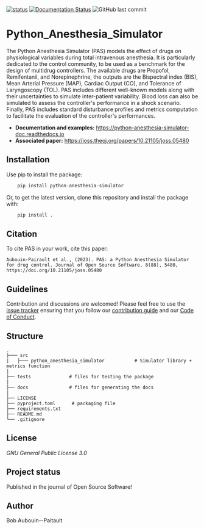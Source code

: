 [![status](https://joss.theoj.org/papers/61d34ad9ef855a128509b4279e2c9325/status.svg)](https://joss.theoj.org/papers/61d34ad9ef855a128509b4279e2c9325)
[![Documentation Status](https://readthedocs.org/projects/python-anesthesia-simulator/badge/?version=latest)](https://python-anesthesia-simulator.readthedocs.io/en/latest/?badge=latest)
<img src ="https://img.shields.io/github/last-commit/BobAubouin/Python_Anesthesia_Simulator" alt="GitHub last commit"> 

# Python_Anesthesia_Simulator

The Python Anesthesia Simulator (PAS) models the effect of drugs on physiological variables during total intravenous anesthesia. It is particularly dedicated to the control community, to be used as a benchmark for the design of multidrug controllers. The available drugs are Propofol, Remifentanil, and Norepinephrine, the outputs are the Bispectral index (BIS), Mean Arterial Pressure (MAP), Cardiac Output (CO), and Tolerance of Laryngoscopy (TOL). PAS includes different well-known models along with their uncertainties to simulate inter-patient variability. Blood loss can also be simulated to assess the controller's performance in a shock scenario. Finally, PAS includes standard disturbance profiles and metrics computation to facilitate the evaluation of the controller's performances.

- **Documentation and examples:** <https://python-anesthesia-simulator-doc.readthedocs.io>
- **Associated paper:** <https://joss.theoj.org/papers/10.21105/joss.05480>

## Installation

Use pip to install the package:

```python
    pip install python-anesthesia-simulator
```

Or, to get the latest version, clone this repository and install the package with:

```python
    pip install .
```
## Citation

To cite PAS in your work, cite this paper:

```
Aubouin-Pairault et al., (2023). PAS: a Python Anesthesia Simulator for drug control. Journal of Open Source Software, 8(88), 5480, https://doi.org/10.21105/joss.05480
```

## Guidelines

Contribution and discussions are welcomed! Please feel free to use the [issue tracker](https://github.com/AnesthesiaSimulation/Python_Anesthesia_Simulator/issues) ensuring that you follow our [contribution guide](https://python-anesthesia-simulator-doc.readthedocs.io/latest/contributing.html) and our [Code of Conduct](./CODE_OF_CONDUCT.md).

## Structure

    .
    ├─── src
    |   ├─── python_anesthesia_simulator           # Simulator library + metrics function
    |
    ├── tests              # files for testing the package
    |
    ├── docs               # files for generating the docs
    | 
    ├── LICENSE
    ├── pyproject.toml      # packaging file
    ├── requirements.txt
    ├── README.md
    └── .gitignore          

## License

_GNU General Public License 3.0_

## Project status

Published in the journal of Open Source Software!

## Author

Bob Aubouin--Paitault

